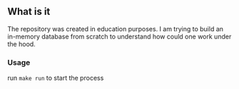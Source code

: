 ## What is it

The repository was created in education purposes. I am trying to build an in-memory database from scratch to understand how could one work under the hood.

### Usage

run `make run` to start the process